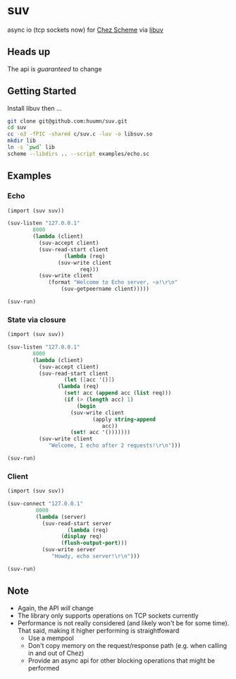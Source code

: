 # suv
async io (tcp sockets now) for [Chez Scheme](https://scheme.com) via [libuv](https://github.com/libuv/libuv)

## Heads up
The api is *guaranteed* to change

## Getting Started
Install libuv then ...
```bash
git clone git@github.com:huumn/suv.git 
cd suv
cc -o3 -fPIC -shared c/suv.c -luv -o libsuv.so
mkdir lib
ln -s `pwd` lib
scheme --libdirs .. --script examples/echo.sc
```

## Examples
### Echo
```Scheme
(import (suv suv))

(suv-listen "127.0.0.1"
	    8000
	    (lambda (client)
	      (suv-accept client)
	      (suv-read-start client
			      (lambda (req)
				(suv-write client
					   req)))
	      (suv-write client
			 (format "Welcome to Echo server, ~a!\r\n"
				 (suv-getpeername client)))))

(suv-run)
```

### State via closure
```Scheme
(import (suv suv))

(suv-listen "127.0.0.1"
	    8000
	    (lambda (client)
	      (suv-accept client)
	      (suv-read-start client
			      (let ([acc '()])
				(lambda (req)
				  (set! acc (append acc (list req)))
				  (if (> (length acc) 1)
				      (begin
					(suv-write client
						   (apply string-append
							  acc))
					(set! acc '()))))))
	      (suv-write client
			 "Welcome, I echo after 2 requests!\r\n")))

(suv-run)
```

### Client
```Scheme
(import (suv suv))

(suv-connect "127.0.0.1"
	     8000
	     (lambda (server)
	       (suv-read-start server
			       (lambda (req)
				 (display req)
				 (flush-output-port)))
	       (suv-write server
			  "Howdy, echo server!\r\n")))

(suv-run)
```

## Note
* Again, the API *will* change
* The library only supports operations on TCP sockets currently
* Performance is not really considered (and likely won't be for some time). That said, making it higher performing is straightfoward
  - Use a mempool
  - Don't copy memory on the request/response path (e.g. when calling in and out of Chez)
  - Provide an async api for other blocking operations that might be performed
